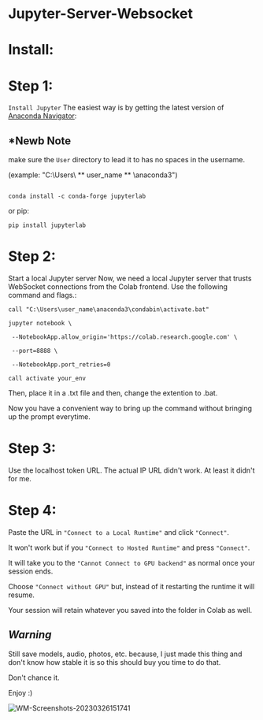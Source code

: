 # Jupyter-Server-Websocket


# Install:

# Step 1:
`Install Jupyter`
The easiest way is by getting the latest version of [Anaconda Navigator](https://anaconda.org/anaconda/anaconda-navigator/):


## *Newb Note 


make sure the `User` directory to lead it to has no spaces in the username.

(example: "C:\Users\ ** user_name ** \anaconda3")
```

```
`conda install -c conda-forge jupyterlab`

or pip:

`pip install jupyterlab`



# Step 2: 
Start a local Jupyter server
Now, we need a local Jupyter server that trusts WebSocket connections from the Colab frontend. 
Use the following command and flags.:

`call "C:\Users\user_name\anaconda3\condabin\activate.bat"`

`jupyter notebook \`
    
   ` --NotebookApp.allow_origin='https://colab.research.google.com' \` 
    
   ` --port=8888 \`
    
   ` --NotebookApp.port_retries=0`
 
 `call activate your_env`



Then, place it in a .txt file and then, change the extention to .bat.





Now you have a convenient way to bring up the command without bringing up the prompt everytime.




# Step 3:

Use the localhost token URL. The actual IP URL didn't work.
At least it didn't for me.


# Step 4:
Paste the URL in `"Connect to a Local Runtime"` and click `"Connect"`.

It won't work but if you `"Connect to Hosted Runtime"` and press `"Connect"`. 

It will take you to the `"Cannot Connect to GPU backend"` as normal once your session ends.

Choose `"Connect without GPU"` but, instead of it restarting the runtime it will resume. 

Your session will retain whatever you saved into the folder in Colab as well.




## ***Warning***

Still save models, audio, photos, etc. because, I just made this thing and don't know how stable it is so this should buy you time to do that.

Don't chance it.




Enjoy :)


![WM-Screenshots-20230326151741](https://user-images.githubusercontent.com/49349748/227808721-485ee946-61b3-429b-8137-02487eca34f5.png)

